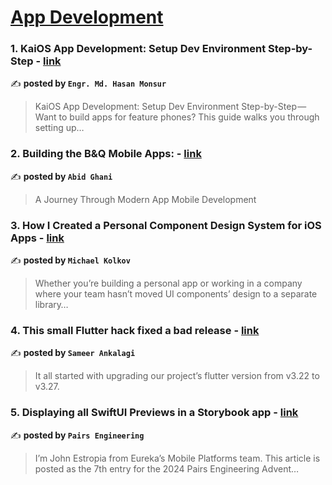
<h1><a href=https://medium.com/tag/mobile-app-development/recommended target="_blank" rel="noopener noreferrer">App Development</a></h1>
<h3>1. KaiOS App Development: Setup Dev Environment Step-by-Step - <a href="https://medium.com/@hasanmcse/kaios-app-development-setup-dev-environment-step-by-step-5d770c619517" target="_blank" rel="noopener noreferrer">link</a></h3>

✍️ **posted by `Engr. Md. Hasan Monsur`**

<blockquote>KaiOS App Development: Setup Dev Environment Step-by-Step — Want to build apps for feature phones? This guide walks you through setting up…</blockquote>

<h3>2. Building the B&Q Mobile Apps: - <a href="https://medium.com/@abid.ghani/building-the-b-q-mobile-apps-ce69ab593797" target="_blank" rel="noopener noreferrer">link</a></h3>

✍️ **posted by `Abid Ghani`**

<blockquote>A Journey Through Modern App Mobile Development</blockquote>

<h3>3. How I Created a Personal Component Design System for iOS Apps - <a href="https://medium.com/@mireabot/how-i-created-a-personal-component-design-system-for-ios-apps-d3f9be6f426c" target="_blank" rel="noopener noreferrer">link</a></h3>

✍️ **posted by `Michael Kolkov`**

<blockquote>Whether you’re building a personal app or working in a company where your team hasn’t moved UI components’ design to a separate library…</blockquote>

<h3>4. This small Flutter hack fixed a bad release - <a href="https://medium.com/@Sameer330/this-small-flutter-hack-fixed-a-bad-release-a90f2fefd7dc" target="_blank" rel="noopener noreferrer">link</a></h3>

✍️ **posted by `Sameer Ankalagi`**

<blockquote>It all started with upgrading our project’s flutter version from v3.22 to v3.27.</blockquote>

<h3>5. Displaying all SwiftUI Previews in a Storybook app - <a href="https://medium.com/eureka-engineering/displaying-all-swiftui-previews-in-a-storybook-app-1dd8e925d777" target="_blank" rel="noopener noreferrer">link</a></h3>

✍️ **posted by `Pairs Engineering`**

<blockquote>I’m John Estropia from Eureka’s Mobile Platforms team. This article is posted as the 7th entry for the 2024 Pairs Engineering Advent…</blockquote>

